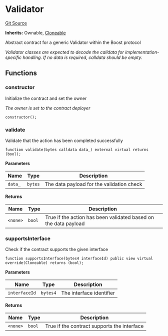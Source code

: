 # Validator
[Git Source](https://github.com/rabbitholegg/boost-protocol/blob/6f67dc154ec78da76411fffa12a71fdb419e4e3c/src/validators/Validator.sol)

**Inherits:**
Ownable, [Cloneable](/src/Cloneable.sol/abstract.Cloneable.md)

Abstract contract for a generic Validator within the Boost protocol

*Validator classes are expected to decode the calldata for implementation-specific handling. If no data is required, calldata should be empty.*


## Functions
### constructor

Initialize the contract and set the owner

*The owner is set to the contract deployer*


```solidity
constructor();
```

### validate

Validate that the action has been completed successfully


```solidity
function validate(bytes calldata data_) external virtual returns (bool);
```
**Parameters**

|Name|Type|Description|
|----|----|-----------|
|`data_`|`bytes`|The data payload for the validation check|

**Returns**

|Name|Type|Description|
|----|----|-----------|
|`<none>`|`bool`|True if the action has been validated based on the data payload|


### supportsInterface

Check if the contract supports the given interface


```solidity
function supportsInterface(bytes4 interfaceId) public view virtual override(Cloneable) returns (bool);
```
**Parameters**

|Name|Type|Description|
|----|----|-----------|
|`interfaceId`|`bytes4`|The interface identifier|

**Returns**

|Name|Type|Description|
|----|----|-----------|
|`<none>`|`bool`|True if the contract supports the interface|


